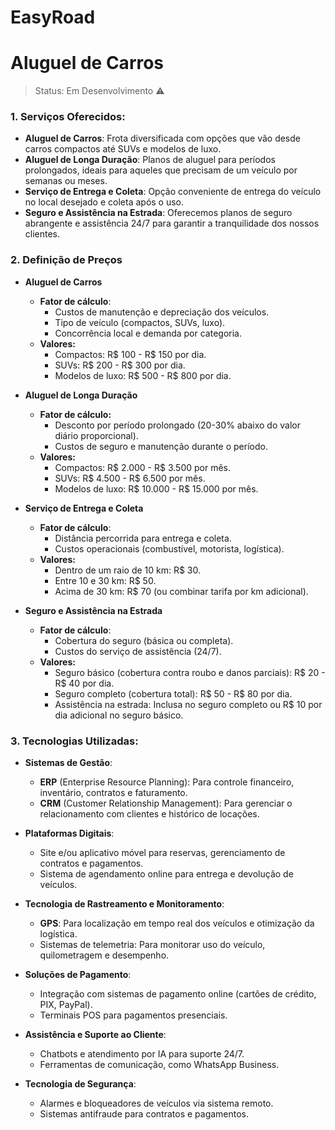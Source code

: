 <h1>EasyRoad</h1>
<h1>Aluguel de Carros</h1>

> Status: Em Desenvolvimento ⚠️

### 1. Serviços Oferecidos:
- **Aluguel de Carros**: Frota diversificada com opções que vão desde carros compactos até SUVs e modelos de luxo.
- **Aluguel de Longa Duração**: Planos de aluguel para períodos prolongados, ideais para aqueles que precisam de um veículo por semanas ou meses.
- **Serviço de Entrega e Coleta**: Opção conveniente de entrega do veículo no local desejado e coleta após o uso.
- **Seguro e Assistência na Estrada**: Oferecemos planos de seguro abrangente e assistência 24/7 para garantir a tranquilidade dos nossos clientes.


### 2. Definição de Preços

- **Aluguel de Carros**
    - **Fator de cálculo**:
        - Custos de manutenção e depreciação dos veículos.
        - Tipo de veículo (compactos, SUVs, luxo).
        - Concorrência local e demanda por categoria.
    - **Valores:**
        - Compactos: R$ 100 - R$ 150 por dia.
        - SUVs: R$ 200 - R$ 300 por dia.
        - Modelos de luxo: R$ 500 - R$ 800 por dia.


- **Aluguel de Longa Duração**
    - **Fator de cálculo:**
        - Desconto por período prolongado (20-30% abaixo do valor diário proporcional).
        - Custos de seguro e manutenção durante o período.
    - **Valores:**
        - Compactos: R$ 2.000 - R$ 3.500 por mês.
        - SUVs: R$ 4.500 - R$ 6.500 por mês.
        - Modelos de luxo: R$ 10.000 - R$ 15.000 por mês.


- **Serviço de Entrega e Coleta**
    - **Fator de cálculo**:
        - Distância percorrida para entrega e coleta.
        - Custos operacionais (combustível, motorista, logística).
    - **Valores:**
        - Dentro de um raio de 10 km: R$ 30.
        - Entre 10 e 30 km: R$ 50.
        - Acima de 30 km: R$ 70 (ou combinar tarifa por km adicional).


- **Seguro e Assistência na Estrada**
    - **Fator de cálculo**:
        - Cobertura do seguro (básica ou completa).
        - Custos do serviço de assistência (24/7).
    - **Valores:**
        - Seguro básico (cobertura contra roubo e danos parciais): R$ 20 - R$ 40 por dia.
        - Seguro completo (cobertura total): R$ 50 - R$ 80 por dia.
        - Assistência na estrada: Inclusa no seguro completo ou R$ 10 por dia adicional no seguro básico.

### 3. Tecnologias Utilizadas:

- **Sistemas de Gestão**:
    - **ERP** (Enterprise Resource Planning): Para controle financeiro, inventário, contratos e faturamento.
    - **CRM** (Customer Relationship Management): Para gerenciar o relacionamento com clientes e histórico de locações.

- **Plataformas Digitais**:
    - Site e/ou aplicativo móvel para reservas, gerenciamento de contratos e pagamentos.
    - Sistema de agendamento online para entrega e devolução de veículos.

- **Tecnologia de Rastreamento e Monitoramento**:
    - **GPS**: Para localização em tempo real dos veículos e otimização da logística.
    - Sistemas de telemetria: Para monitorar uso do veículo, quilometragem e desempenho.

- **Soluções de Pagamento**:
    - Integração com sistemas de pagamento online (cartões de crédito, PIX, PayPal).
    - Terminais POS para pagamentos presenciais.

- **Assistência e Suporte ao Cliente**:
    - Chatbots e atendimento por IA para suporte 24/7.
    - Ferramentas de comunicação, como WhatsApp Business.

- **Tecnologia de Segurança**:
    - Alarmes e bloqueadores de veículos via sistema remoto.
    - Sistemas antifraude para contratos e pagamentos.

